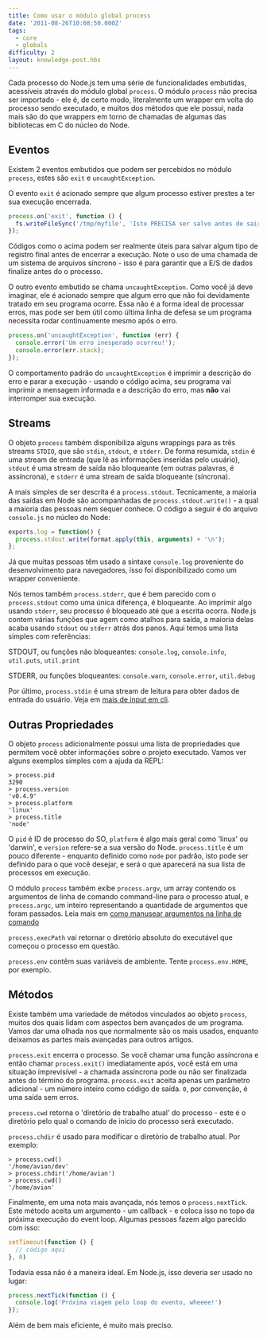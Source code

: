 ```yaml
---
title: Como usar o módulo global process
date: '2011-08-26T10:08:50.000Z'
tags:
  - core
  - globals
difficulty: 2
layout: knowledge-post.hbs
---
```


Cada processo do Node.js tem uma série de funcionalidades embutidas, acessíveis através do módulo global `process`.  O módulo `process` não precisa ser importado - ele é, de certo modo, literalmente um wrapper em volta do processo sendo executado, e muitos dos métodos que ele possui, nada mais são do que wrappers em torno de chamadas de algumas das bibliotecas em C do núcleo do Node.

## Eventos

Existem 2 eventos embutidos que podem ser percebidos no módulo `process`, estes são `exit` e `uncaughtException`.

O evento `exit` é acionado sempre que algum processo estiver prestes a ter sua execução encerrada.

```javascript
process.on('exit', function () {
  fs.writeFileSync('/tmp/myfile', 'Isto PRECISA ser salvo antes de sair.');
});
```

Códigos como o acima podem ser realmente úteis para salvar algum tipo de registro final antes de encerrar a execução.  Note o uso de uma chamada de um sistema de arquivos síncrono - isso é para garantir que a E/S de dados finalize antes do o processo.

O outro evento embutido se chama `uncaughtException`.  Como você já deve imaginar, ele é acionado sempre que algum erro que não foi devidamente tratado em seu programa ocorre.  Essa não é a forma ideal de processar erros, mas pode ser bem útil como última linha de defesa se um programa necessita rodar continuamente mesmo após o erro.

```javascript
process.on('uncaughtException', function (err) {
  console.error('Um erro inesperado ocorreu!');
  console.error(err.stack);
});
```

O comportamento padrão do `uncaughtException` é imprimir a descrição do erro e parar a execução - usando o código acima, seu programa vai imprimir a mensagem informada e a descrição do erro, mas **não** vai interromper sua execução.

## Streams

O objeto `process` também disponibiliza alguns wrappings para as três streams `STDIO`, que são `stdin`, `stdout`, e `stderr`.  De forma resumida, `stdin` é uma stream de entrada (que lê as informações inseridas pelo usuário), `stdout` é uma stream de saída não bloqueante (em outras palavras, é assíncrona), e `stderr` é uma stream de saída bloqueante (síncrona).

A mais simples de ser descrita é a `process.stdout`.  Tecnicamente, a maioria das saídas em Node são acompanhadas de `process.stdout.write()` - a qual a maioria das pessoas nem sequer conhece.  O código a seguir é do arquivo `console.js` no núcleo do Node:

```javascript
exports.log = function() {
  process.stdout.write(format.apply(this, arguments) + '\n');
};
```

Já que muitas pessoas têm usado a sintaxe `console.log` proveniente do desenvolvimento para navegadores, isso foi disponibilizado como um wrapper conveniente.

Nós temos também `process.stderr`, que é bem parecido com o `process.stdout` como uma única diferença, é bloqueante.  Ao imprimir algo usando `stderr`, seu processo é bloqueado até que a escrita ocorra.  Node.js contem várias funções que agem como atalhos para saída, a maioria delas acaba usando `stdout` ou `stderr` atrás dos panos.  Aqui temos uma lista simples com referências:

STDOUT, ou funções não bloqueantes: `console.log`, `console.info`, `util.puts`, `util.print`

STDERR, ou funções bloqueantes: `console.warn`, `console.error`, `util.debug`

Por último, `process.stdin` é uma stream de leitura para obter dados de entrada do usuário.  Veja em [mais de input em cli](/pt-br/knowledge/command-line/how-to-prompt-for-command-line-input/).

## Outras Propriedades

O objeto `process` adicionalmente possui uma lista de propriedades que permitem você obter informações sobre o projeto executado.  Vamos ver alguns exemplos simples com a ajuda da REPL:

```
> process.pid
3290
> process.version
'v0.4.9'
> process.platform
'linux'
> process.title
'node'
```

O `pid` é ID de processo do SO, `platform` é algo mais geral como 'linux' ou 'darwin', e `version` refere-se a sua versão do Node. `process.title` é um pouco diferente - enquanto definido como `node` por padrão, isto pode ser definido para o que você desejar, e será o que aparecerá na sua lista de processos em execução.

O módulo `process` também exibe `process.argv`, um array contendo os argumentos de linha de comando command-line para o processo atual, e `process.argc`, um inteiro representando a quantidade de argumentos que foram passados.  Leia mais em [como manusear argumentos na linha de comando](/pt-br/knowledge/command-line/how-to-parse-command-line-arguments/)

`process.execPath` vai retornar o diretório absoluto do executável que começou o processo em questão.

`process.env` contêm suas variáveis de ambiente.  Tente `process.env.HOME`, por exemplo.

## Métodos

Existe também uma variedade de métodos vinculados ao objeto `process`, muitos dos quais lidam com aspectos bem avançados de um programa.  Vamos dar uma olhada nos que normalmente são os mais usados, enquanto deixamos as partes mais avançadas para outros artigos.

`process.exit` encerra o processo.  Se você chamar uma função assíncrona e então chamar `process.exit()` imediatamente após, você está em uma situação imprevisível - a chamada assíncrona pode ou não ser finalizada antes do término do programa. `process.exit` aceita apenas um parâmetro adicional - um número inteiro como código de saída.  `0`, por convenção, é uma saída sem erros.

`process.cwd` retorna o 'diretório de trabalho atual' do processo - este é o diretório pelo qual o comando de início do processo será executado.

`process.chdir` é usado para modificar o diretório de trabalho atual.  Por exemplo:

```
> process.cwd()
'/home/avian/dev'
> process.chdir('/home/avian')
> process.cwd()
'/home/avian'
```

Finalmente, em uma nota mais avançada, nós temos o `process.nextTick`.  Este método aceita um argumento - um callback - e coloca isso no topo da próxima execução do event loop.  Algumas pessoas fazem algo parecido com isso:

```javascript
setTimeout(function () {
  // código aqui
}, 0)
```

Todavia essa não é a maneira ideal. Em Node.js, isso deveria ser usado no lugar:

```javascript
process.nextTick(function () {
  console.log('Próxima viagem pelo loop do evento, wheeee!')
});
```

Além de bem mais eficiente, é muito mais preciso.
